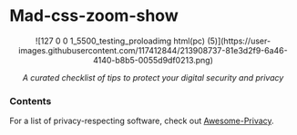 # Mad-css-zoom-show
<p align="center">![127 0 0 1_5500_testing_proloadimg html(pc) (5)](https://user-images.githubusercontent.com/117412844/213908737-81e3d2f9-6a46-4140-b8b5-0055d9df0213.png)
</p>

*<p align="center">A curated checklist of tips to protect your digital security and privacy</p>*

### Contents
For a list of privacy-respecting software, check out [Awesome-Privacy](https://github.com/lissy93/awesome-privacy).
